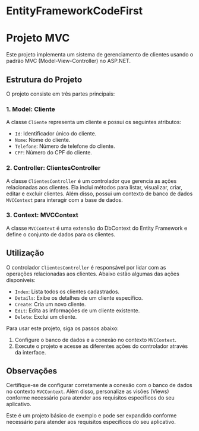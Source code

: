# EntityFrameworkCodeFirst

# Projeto MVC

Este projeto implementa um sistema de gerenciamento de clientes usando o padrão MVC (Model-View-Controller) no ASP.NET.

## Estrutura do Projeto

O projeto consiste em três partes principais:

### 1. Model: Cliente

A classe `Cliente` representa um cliente e possui os seguintes atributos:

- `Id`: Identificador único do cliente.
- `Nome`: Nome do cliente.
- `Telefone`: Número de telefone do cliente.
- `CPF`: Número do CPF do cliente.

### 2. Controller: ClientesController

A classe `ClientesController` é um controlador que gerencia as ações relacionadas aos clientes. Ela inclui métodos para listar, visualizar, criar, editar e excluir clientes. Além disso, possui um contexto de banco de dados `MVCContext` para interagir com a base de dados.

### 3. Context: MVCContext

A classe `MVCContext` é uma extensão do DbContext do Entity Framework e define o conjunto de dados para os clientes.

## Utilização

O controlador `ClientesController` é responsável por lidar com as operações relacionadas aos clientes. Abaixo estão algumas das ações disponíveis:

- `Index`: Lista todos os clientes cadastrados.
- `Details`: Exibe os detalhes de um cliente específico.
- `Create`: Cria um novo cliente.
- `Edit`: Edita as informações de um cliente existente.
- `Delete`: Exclui um cliente.

Para usar este projeto, siga os passos abaixo:

1. Configure o banco de dados e a conexão no contexto `MVCContext`.
2. Execute o projeto e acesse as diferentes ações do controlador através da interface.

## Observações

Certifique-se de configurar corretamente a conexão com o banco de dados no contexto `MVCContext`. Além disso, personalize as visões (Views) conforme necessário para atender aos requisitos específicos do seu aplicativo.

Este é um projeto básico de exemplo e pode ser expandido conforme necessário para atender aos requisitos específicos do seu aplicativo.

